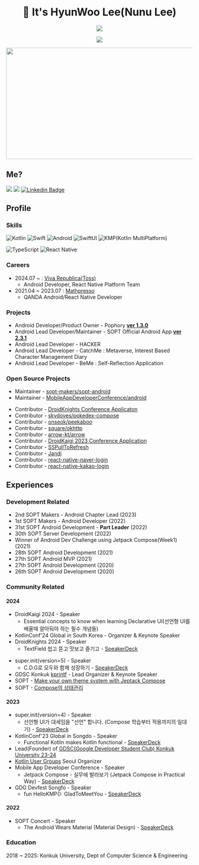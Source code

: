 <h1 align="center"><b>👋 It's HyunWoo Lee(Nunu Lee)</b></h1>
<a href="https://github.com/anuraghazra/github-readme-stats">
  <p align="center"><img src="https://github-readme-stats.vercel.app/api/?username=l2hyunwoo&count_private=true&show_icons=true&theme=dark" /></p>
</a>
<p align="center"><img src="https://github-profile-trophy.vercel.app?username=l2hyunwoo" /></p>
<p align="center">
  <a href="https://github.com/devxb/gitanimals">
<img
  src="https://render.gitanimals.org/farms/l2hyunwoo"
  width="600"
  height="300"
/>
</a>
</p>


## Me?

<a href="https://medium.com/@l2hyunwoo"><img src="https://img.shields.io/badge/Tech%20Blog-000000?style=flat-square&logo=Medium&logoColor=white&link=https://medium.com/@l2hyunwoo"/></a>
<a href="https://www.instagram.com/l2hyunwoo/"><img src="https://img.shields.io/badge/Instagram-E4405F?style=flat-square&logo=Instagram&logoColor=white&link=https://www.instagram.com/l2hyunwoo/"/></a>
[![Linkedin Badge](https://img.shields.io/badge/-LinkedIn-blue?style=flat-square&logo=Linkedin&logoColor=white&link=https://www.linkedin.com/in/hyunwoo-lee-0412/)](https://www.linkedin.com/in/hyunwoo-lee-0412/) 

## Profile

### Skills

<p>
  <img alt="Kotlin" src="https://img.shields.io/badge/kotlin-%230095D5.svg?&style=for-the-badge&logo=kotlin&logoColor=white"/>
  <img alt="Swift" src="https://img.shields.io/badge/swift-F54A2A?style=for-the-badge&logo=swift&logoColor=white"/>
  <img alt="Android" src="https://img.shields.io/badge/Android-3DDC84?style=for-the-badge&logo=android&logoColor=white" />
  <img alt="SwiftUI" src="https://img.shields.io/badge/iOS-000000?style=for-the-badge&logo=ios&logoColor=white" />
  <img alt="KMP(Kotlin MultiPlatform)" src="https://img.shields.io/static/v1?style=for-the-badge&message=Kotlin+Multiplatform&color=4285F4&logo=Jetpack+Compose&logoColor=FFFFFF&label="/>
</p>
<p>
  <img alt="TypeScript" src="https://img.shields.io/badge/TypeScript-007ACC?style=for-the-badge&logo=typescript&logoColor=white" />
  <img alt="React Native" src="https://img.shields.io/badge/React_Native-20232A?style=for-the-badge&logo=react&logoColor=61DAFB" />
</p>

### Careers

- 2024.07 ~ : [Viva Republica(Toss)](https://toss.im/)
  - Android Developer, React Native Platform Team
- 2021.04 ~ 2023.07 : [Mathpresso](https://mathpresso.com/ko) 
    - QANDA Android/React Native Developer

### Projects

- Android Developer/Product Owner - Pophory [**ver 1.3.0**](https://play.google.com/store/apps/details?id=com.teampophory.pophory)
- Android Lead Developer/Maintainer - SOPT Official Android App [**ver 2.3.1**](https://play.google.com/store/apps/details?id=org.sopt.official)
- Android Lead Developer - HACKER
- Android Lead Developer - CatchMe : Metaverse, Interest Based Character Management Diary
- Android Lead Developer - BeMe : Self-Reflection Application

<h3> Open Source Projects </h4>

- Maintainer - [sopt-makers/sopt-android](https://github.com/sopt-makers/sopt-android)
- Maintainer - [MobileAppDeveloperConference/android](https://github.com/MobileAppDeveloperConference/android)

+ Contributor - [DroidKnights Conference Applicaton](https://github.com/droidknights/DroidKnights)
+ Contributor - [skydoves/pokedex-compose](https://github.com/skydoves/Pokedex-compose)
+ Contributor - [onseok/peekaboo](https://github.com/onseok/peekaboo)
+ Contributor - [square/okhttp](https://github.com/square/okhttp)
+ Contributor - [arrow-kt/arrow](https://github.com/arrow-kt/arrow)
+ Contributor - [DroidKaigi 2023 Conference Application](https://github.com/DroidKaigi/conference-app-2023)
+ Contributor - [SSPullToRefresh](https://github.com/SimformSolutionsPvtLtd/SSPullToRefresh)
+ Contributor - [Jandi](https://github.com/techinpark/Jandi)
+ Contributor - [react-native-naver-login](https://github.com/react-native-seoul/react-native-naver-login)
+ Contributor - [react-native-kakao-login](https://github.com/react-native-seoul/react-native-kakao-login)


## Experiences

<h3> Development Related</h3>

- 2nd SOPT Makers - Android Chapter Lead (2023)
- 1st SOPT Makers - Android Developer (2022)
- 31st SOPT Android Development - **Part Leader** (2022)
- 30th SOPT Server Development (2022)
- Winner of Android Dev Challenge using Jetpack Compose(Week1) (2021)
- 28th SOPT Android Development (2021)
- 27th SOPT Android MVP (2021)
- 27th SOPT Android Development (2020)
- 26th SOPT Android Development (2020)

<h3> Community Related </h3>

<h4>2024</h4>

- DroidKaigi 2024 - Speaker
  - Essential concepts to know when learning Declarative UI(선언형 UI를 배울때 알아둬야 하는 필수 개념들)
- KotlinConf'24 Global in South Korea - Organizer & Keynote Speaker
- DroidKnights 2024 - Speaker
  - TextField 씹고 뜯고 맛보고 즐기고 - [SpeakerDeck](https://speakerdeck.com/l2hyunwoo/textfield-ssibgo-ddeudgo-masbogo-jeulgigo)
  
+ super.init(version=5) - Speaker
  - C.D.G로 모두와 함께 성장하기 - [SpeakerDeck](https://speakerdeck.com/l2hyunwoo/cdgro-moduwa-hamgge-seongjanghagi)
+ GDSC Konkuk [kprintf](https://festa.io/events/4948) - Lead Organizer & Keynote Speaker
+ SOPT - [Make your own theme system with Jeptack Compose](https://florentine-legend-ffc.notion.site/Make-your-own-theme-system-with-Jeptack-Compose-2e94ad49aa9447fcbc588755250b2760?pvs=4)
+ SOPT - [Compose의 상태관리](https://florentine-legend-ffc.notion.site/Compose-01bb6460694a4e4c8f92a939f87d76dc?pvs=4)
  
<h4>2023</h4>

- super.init(version=4) - Speaker
  - 선언형 UI가 대세임을 "선언" 합니다. (Compose 학습부터 적용까지의 일대기) - [SpeakerDeck](https://speakerdeck.com/l2hyunwoo/seoneonhyeong-uiga-daeseimeul-seoneonhabnida)
- KotlinConf'23 Global in Songdo - Speaker
  - Functional Kotlin makes Kotlin functional - [SpeakerDeck](https://speakerdeck.com/l2hyunwoo/functional-kotlin-makes-kotlin-functional)
- Lead(Founder) of [GDSC(Google Developer Student Club) Konkuk University 23-24](https://github.com/gdsc-konkuk)
- [Kotlin User Groups](https://kotlinlang.org/community/user-groups/) Seoul Organizer
- Mobile App Developer Conference - Speaker
  - Jetpack Compose - 실무에 발라보기 (Jetpack Compose in Practical Way) - [SpeakerDeck](https://speakerdeck.com/l2hyunwoo/jetpack-compose-silmue-balrabogi)
- GDG Devfest Songfo - Speaker
  - fun HelloKMP(): GladToMeetYou - [SpeakerDeck](https://speakerdeck.com/l2hyunwoo/fun-hellokmp-gladtomeetyou)
 
<h4>2022</h4>

- SOPT Concert - Speaker
  - The Android Wears Material (Material Design) - [SpeakerDeck](https://speakerdeck.com/l2hyunwoo/andeuneun-meotirieoleul-ibneunda)

### Education

2018 ~ 2025: Konkuk University, Dept of Computer Science & Engineering

